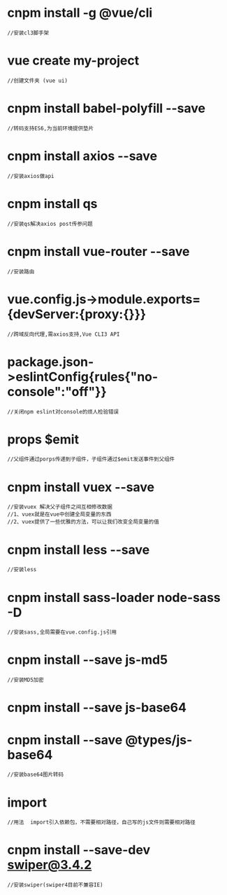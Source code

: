 #   cnpm install -g @vue/cli
    //安装cl3脚手架


#   vue create my-project
    //创建文件夹 (vue ui)


#   cnpm install babel-polyfill --save
    //转码支持ES6,为当前环境提供垫片


#   cnpm install axios --save
    //安装axios做api


#   cnpm install qs
    //安装qs解决axios post传参问题


#   cnpm install vue-router --save
    //安装路由


#   vue.config.js->module.exports={devServer:{proxy:{}}}
    //跨域反向代理,需axios支持,Vue CLI3 API


#   package.json->eslintConfig{rules{"no-console":"off"}}
    //关闭npm eslint对console的烦人检验错误


#   props $emit
	//父组件通过porps传递到子组件，子组件通过$emit发送事件到父组件


#   cnpm install vuex --save
	//安装vuex 解决父子组件之间互相修改数据
	//1、vuex就是在vue中创建全局变量的东西
	//2、vuex提供了一些优雅的方法，可以让我们改变全局变量的值


#   cnpm install less --save
    //安装less


#   cnpm install sass-loader node-sass -D
    //安装sass,全局需要在vue.config.js引用


#   cnpm install --save js-md5
    //安装MD5加密
    

#   cnpm install --save js-base64
#   cnpm install --save @types/js-base64
    //安装base64图片转码


#   import
    //用法  import引入依赖包，不需要相对路径，自己写的js文件则需要相对路径


#   cnpm install --save-dev swiper@3.4.2
    //安装swiper(swiper4目前不兼容IE)


             
